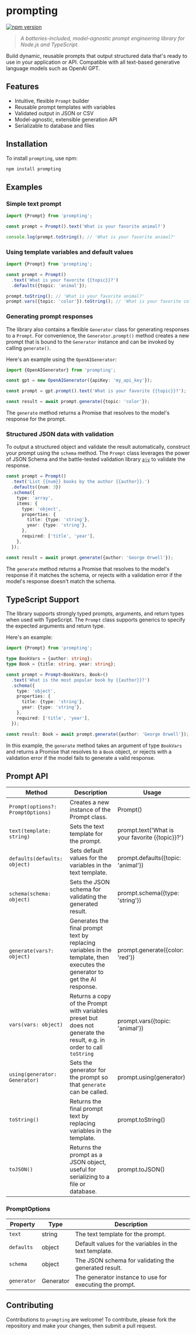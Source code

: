 # prompting

[![npm version](http://img.shields.io/npm/v/prompting.svg)](https://npmjs.org/package/prompting)

> *A batteries-included, model-agnostic prompt engineering library for Node.js and TypeScript.*

Build dynamic, reusable prompts that output structured data that's ready to use in your application or API. Compatible with all text-based generative language models such as OpenAI GPT.

## Features

* Intuitive, flexible `Prompt` builder
* Reusable prompt templates with variables
* Validated output in JSON or CSV
* Model-agnostic, extensible generation API
* Serializable to database and files

## Installation

To install `prompting`, use npm:

```bash
npm install prompting
```

## Examples

### Simple text prompt

```typescript
import {Prompt} from 'prompting';

const prompt = Prompt().text('What is your favorite animal?')

console.log(prompt.toString(); // 'What is your favorite animal?'
```

### Using template variables and default values

```typescript
import {Prompt} from 'prompting';

const prompt = Prompt()
  .text('What is your favorite {{topic}}?')
  .defaults({topic: 'animal'});

prompt.toString(); // 'What is your favorite animal?'
prompt.vars({topic: 'color'}).toString(); // 'What is your favorite color?'
```

### Generating prompt responses

The library also contains a flexible `Generator` class for generating responses to a `Prompt`. For convenience, the `Generator.prompt()` method creates a new prompt that is bound to the `Generator` instance and can be invoked by calling `generate()`.

Here's an example using the `OpenAIGenerator`:

```typescript
import {OpenAIGenerator} from 'prompting';

const gpt = new OpenAIGenerator({apiKey: 'my_api_key'});

const prompt = gpt.prompt().text('What is your favorite {{topic}}?');

const result = await prompt.generate({topic: 'color'});
```

The `generate` method returns a Promise that resolves to the model's response for the prompt.

### Structured JSON data with validation

To output a structured object and validate the result automatically, construct your prompt using the `schema` method. The `Prompt` class leverages the power of JSON Schema and the battle-tested validation library [`ajv`](https://ajv.js.org/) to validate the response.

```typescript
const prompt = Prompt()
  .text('List {{num}} books by the author {{author}}.')
  .defaults({num: 3})
  .schema({
    type: 'array',
    items: {
      type: 'object',
      properties: {
        title: {type: 'string'},
        year: {type: 'string'},
      },
      required: ['title', 'year'],
    },
  });

const result = await prompt.generate({author: 'George Orwell'});
```

The `generate` method returns a Promise that resolves to the model's response if it matches the schema, or rejects with a validation error if the model's response doesn't match the schema.

## TypeScript Support

The library supports strongly typed prompts, arguments, and return types when used with TypeScript. The `Prompt` class supports generics to specify the expected arguments and return type.

Here's an example:

```typescript
import {Prompt} from 'prompting';

type BookVars = {author: string};
type Book = {title: string, year: string};

const prompt = Prompt<BookVars, Book>()
  .text('What is the most popular book by {{author}}?')
  .schema({
    type: 'object',
    properties: {
      title: {type: 'string'},
      year: {type: 'string'},
    },
    required: ['title', 'year'],
  });

const result: Book = await prompt.generate({author: 'George Orwell'});
```

In this example, the `generate` method takes an argument of type `BookVars` and returns a Promise that resolves to a `Book` object, or rejects with a validation error if the model fails to generate a valid response.

## Prompt API

| Method | Description | Usage
| --- | --- | ---
| `Prompt(options?: PromptOptions)` | Creates a new instance of the Prompt class. | Prompt()
| `text(template: string)` | Sets the text template for the prompt. | prompt.text('What is your favorite {{topic}}?')
| `defaults(defaults: object)` | Sets default values for the variables in the text template. | prompt.defaults({topic: 'animal'})
| `schema(schema: object)` | Sets the JSON schema for validating the generated result. | prompt.schema({type: 'string'})
| `generate(vars?: object)` | Generates the final prompt text by replacing variables in the template, then executes the generator to get the AI response. | prompt.generate({color: 'red'})
| `vars(vars: object)` | Returns a copy of the Prompt with variables preset but does not generate the result, e.g. in order to call `toString` | prompt.vars({topic: 'animal'})
| `using(generator: Generator)` | Sets the generator for the prompt so that `generate` can be called. | prompt.using(generator)
| `toString()` | Returns the final prompt text by replacing variables in the template. | prompt.toString()
| `toJSON()` | Returns the prompt as a JSON object, useful for serializing to a file or database. | prompt.toJSON()

### PromptOptions

| Property | Type | Description
| --- | --- | ---
| `text` | string | The text template for the prompt.
| `defaults` | object | Default values for the variables in the text template.
| `schema` | object | The JSON schema for validating the generated result.
| `generator` | Generator | The generator instance to use for executing the prompt.

## Contributing

Contributions to `prompting` are welcome! To contribute, please fork the repository and make your changes, then submit a pull request.
